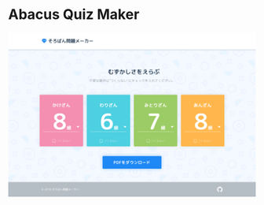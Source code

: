 # Abacus Quiz Maker

![Screenshot](https://github.com/Julia0709/abacus-quiz-maker/blob/master/screenshot.png)
